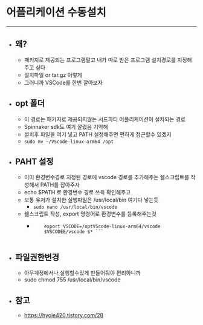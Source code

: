 
# 어플리케이션 수동설치
---------------------------------------

- ## 왜?

	- 패키지로 제공되는 프로그램말고 내가 따로 받은 프로그램 설치경로를 지정해주고 싶다
	- 설치파일 or tar.gz 이렇게 
	- 그러니까 VSCode를 한번 깔아보자

- ## opt 폴더

	- 이 경로는 패키지로 제공되지않는 서드파티 어플리케이션이 설치되는 경로
	- Spinnaker sdk도 여기 깔렸음 기억해
	- 설치후 파일을 여기 넣고 PATH 설정해주면 편하게 접근할수 있겠지
	- ``` sudo mv ~/VScode-linux-arm64 /opt ```

- ## PAHT 설정

	- 이미 환경변수경로 지정된 경로에 vscode 경로를 추가해주는 쉘스크립트를 작성해서 PATH를 잡아주자
	- echo $PATH 로 환경변수 경로 쓰윽 확인해주고
	- 보통 유저가 설치한 실행파일은 /usr/local/bin 여기다 넣는듯
		+ ``` sudo nano /usr/local/bin/vscode ```
	- 쉘스크립트 작성, export 명령어로 환경변수를 등록해주는것
		+ ``` #!/bin/bash
			  export VSCODE=/optVScode-linux-arm64/vscode
			  $VSCODEE/vscode $* ```
	
- ## 파일권한변경

	- 아무계정에서나 실행할수있게 만들어줘야 편리하니까
	- sudo chmod 755 /usr/local/bin/vscode



- ## 참고
	- https://hyoje420.tistory.com/28